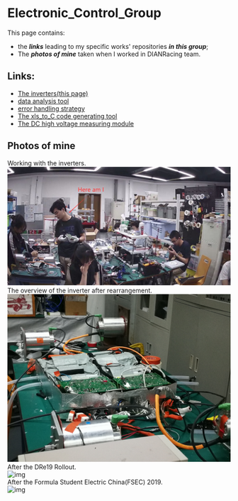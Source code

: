 # Electronic_Control_Group
This page contains: <br>
* the ***links*** leading to my specific works' repositories ***in this group***;<br>
* The ***photos of mine*** taken when I worked in DIANRacing team.<br>
## Links:
* [The inverters(this page)](https://github.com/Flanker-E/Electronic_Control_Group)<br>
* [data analysis tool](https://github.com/Flanker-E/Data_Analysis_Tool)<br>
* [error handling strategy]()<br>
* [The xls_to_C code generating tool](https://github.com/Flanker-E/CAN_xls2C)<br>
* [The DC high voltage measuring module]()<br>
## Photos of mine
Working with the inverters.<br>
![img](https://github.com/Flanker-E/repository_photo-gif/blob/main/inverters_3.png)<br>
The overview of the inverter after rearrangement.<br>
![img](https://github.com/Flanker-E/repository_photo-gif/blob/main/inverters_1.jpg)<br>
After the DRe19 Rollout.<br>
![img](https://github.com/Flanker-E/repository_photo-gif/blob/main/DIAN_1.png)<br>
After the Formula Student Electric China(FSEC) 2019.<br>
![img](https://github.com/Flanker-E/repository_photo-gif/blob/main/DIAN_2.png)<br>
